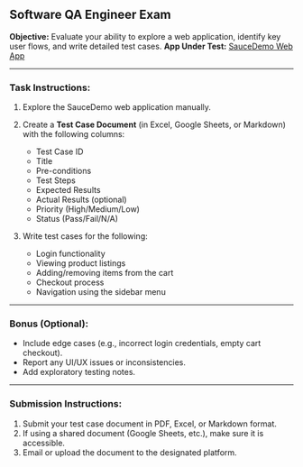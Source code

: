 ## Software QA Engineer Exam

**Objective:** Evaluate your ability to explore a web application, identify key user flows, and write detailed test cases.
**App Under Test:** [SauceDemo Web App](https://www.saucedemo.com/)

---

### Task Instructions:

1. Explore the SauceDemo web application manually.
2. Create a **Test Case Document** (in Excel, Google Sheets, or Markdown) with the following columns:
   - Test Case ID
   - Title
   - Pre-conditions
   - Test Steps
   - Expected Results
   - Actual Results (optional)
   - Priority (High/Medium/Low)
   - Status (Pass/Fail/N/A)

3. Write test cases for the following:
   - Login functionality
   - Viewing product listings
   - Adding/removing items from the cart
   - Checkout process
   - Navigation using the sidebar menu

---

### Bonus (Optional):
- Include edge cases (e.g., incorrect login credentials, empty cart checkout).
- Report any UI/UX issues or inconsistencies.
- Add exploratory testing notes.

---

### Submission Instructions:

1. Submit your test case document in PDF, Excel, or Markdown format.
2. If using a shared document (Google Sheets, etc.), make sure it is accessible.
3. Email or upload the document to the designated platform.
